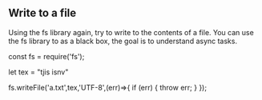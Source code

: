## Write to a file
Using the fs library again, try to write to the contents of a file.
You can use the fs library to as a black box, the goal is to understand async tasks.

const fs = require('fs');

let tex = "tjis isnv"

fs.writeFile('a.txt',tex,'UTF-8',(err)=>{
    if (err) {
        throw err;
    }
});